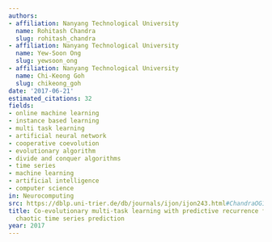 ```yaml
---
authors:
- affiliation: Nanyang Technological University
  name: Rohitash Chandra
  slug: rohitash_chandra
- affiliation: Nanyang Technological University
  name: Yew-Soon Ong
  slug: yewsoon_ong
- affiliation: Nanyang Technological University
  name: Chi-Keong Goh
  slug: chikeong_goh
date: '2017-06-21'
estimated_citations: 32
fields:
- online machine learning
- instance based learning
- multi task learning
- artificial neural network
- cooperative coevolution
- evolutionary algorithm
- divide and conquer algorithms
- time series
- machine learning
- artificial intelligence
- computer science
in: Neurocomputing
src: https://dblp.uni-trier.de/db/journals/ijon/ijon243.html#ChandraOG17
title: Co-evolutionary multi-task learning with predictive recurrence for multi-step
  chaotic time series prediction
year: 2017
---
```

